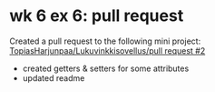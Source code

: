 # wk 6 ex 6: pull request

Created a pull request to the following mini project: [TopiasHarjunpaa/Lukuvinkkisovellus/pull request #2](https://github.com/TopiasHarjunpaa/Lukuvinkkisovellus/pull/2)

+ created getters & setters for some attributes
+ updated readme

